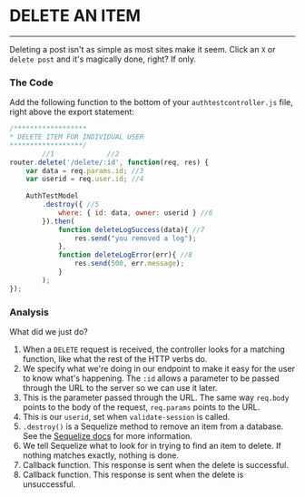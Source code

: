 # DELETE AN ITEM
---

Deleting a post isn't as simple as most sites make it seem. Click an `X` or `delete post` and it's magically done, right? If only.

### The Code
Add the following function to the bottom of your `authtestcontroller.js` file, right above the export statement:

```js
/******************
* DELETE ITEM FOR INDIVIDUAL USER
******************/
		//1				//2
router.delete('/delete/:id', function(req, res) {
	var data = req.params.id; //3
	var userid = req.user.id; //4
	
	AuthTestModel
		.destroy({ //5
			where: { id: data, owner: userid } //6
		}).then(
			function deleteLogSuccess(data){ //7
				res.send("you removed a log");
			},
			function deleteLogError(err){ //8
				res.send(500, err.message);
			}
		);
});
```

### Analysis
What did we just do?
1. When a `DELETE` request is received, the controller looks for a matching function, like what the rest of the HTTP verbs do.
2. We specify what we're doing in our endpoint to make it easy for the user to know what's happening. The `:id` allows a parameter to be passed through the URL to the server so we can use it later.
3. This is the parameter passed through the URL. The same way `req.body` points to the body of the request, `req.params` points to the URL.
4. This is our `userid`, set when `validate-session` is called.
5. `.destroy()` is a Sequelize method to remove an item from a database. See the [Sequelize docs](http://docs.sequelizejs.com/) for more information.
6. We tell Sequelize what to look for in trying to find an item to delete. If nothing matches exactly, nothing is done.
7. Callback function. This response is sent when the delete is successful.
8. Callback function. This response is sent when the delete is unsuccessful.